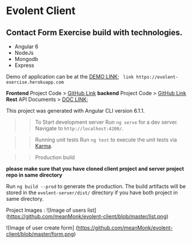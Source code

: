 # Evolent Client

## Contact Form Exercise build with technologies.
* Angular 6
* NodeJs
* Mongodb
* Express

Demo of application can be at the [DEMO LINK](https://evolent-exercise.herokuapp.com/);
 `` link https://evolent-exercise.herokuapp.com``

**Frontend** Project Code > [GitHub Link](https://github.com/meanMonk/evolent-client)
**backend** Project Code > [GitHub Link](https://github.com/meanMonk/evolent-server)
**Rest** API Documents > [DOC LINK](https://evolent-exercise.herokuapp.com/api-docs);
  
This project was generated with Angular CLI version 6.1.1.

>> To Start development server
Run `ng serve` for a dev server. Navigate to `http://localhost:4200/`.

>> Running unit tests
Run `ng test` to execute the unit tests via [Karma](https://karma-runner.github.io).

>> Production build

**__please make sure that you have cloned client project and server project repo in same directory__**

Run `ng build --prod` to generate the production. 
The build artifacts will be stored in the `evolent-server/dist/` directory if you have both project in same directory. 

Project Images : 
![Image of users list]
(https://github.com/meanMonk/evolent-client/blob/master/list.png)

![Image of user create form]
(https://github.com/meanMonk/evolent-client/blob/master/form.png)

